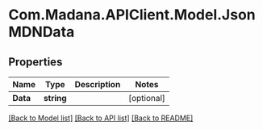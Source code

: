 
# Com.Madana.APIClient.Model.JsonMDNData

## Properties

Name | Type | Description | Notes
------------ | ------------- | ------------- | -------------
**Data** | **string** |  | [optional] 

[[Back to Model list]](../README.md#documentation-for-models)
[[Back to API list]](../README.md#documentation-for-api-endpoints)
[[Back to README]](../README.md)


